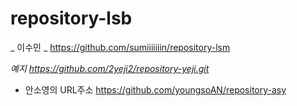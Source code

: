 # repository-lsb


_ 이수민 _ https://github.com/sumiiiiiiin/repository-lsm

_예지_ _https://github.com/2yeji2/repository-yeji.git_

* 안소영의 URL주소 <https://github.com/youngsoAN/repository-asy>